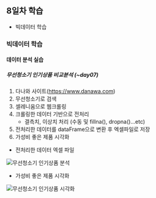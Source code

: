 ## 8일차 학습
- 빅데이터 학습

### 빅데이터 학습

#### 데이터 분석 실습

##### 무선청소기 인기상품 비교분석 (~day07)
1. 다나와 사이트(https://www.danawa.com)
2. 무선청소기로 검색
3. 셀레니움으로 웹크롤링
4. 크롤링한 데이터 기반으로 전처리
    - 결측치, 이상치 처리 (수동 및 fillna(), dropna()...etc)
5. 전처리한 데이터를 dataFrame으로 변환 후 엑셀파일로 저장
6. 가성비 좋은 제품 시각화


- 전처리한 데이터 엑셀 파일


![무선청소기 인기상품 분석](https://github.com/king-dong-gun/python_bigdata_analyze/assets/160683545/9b37b24b-211d-4c76-869b-ba4a9450d081)




- 가성비 좋은 제품 시각화


![무선청소기 인기상품 시각화](https://github.com/king-dong-gun/python_bigdata_analyze/assets/160683545/fda42152-6a04-494c-a07e-e3128078a18c)